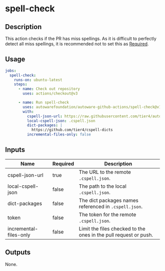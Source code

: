 # spell-check

## Description

This action checks if the PR has miss spellings.
As it is difficult to perfectly detect all miss spellings, it is recommended not to set this as [Required](https://docs.github.com/en/repositories/configuring-branches-and-merges-in-your-repository/defining-the-mergeability-of-pull-requests/troubleshooting-required-status-checks).

## Usage

```yaml
jobs:
  spell-check:
    runs-on: ubuntu-latest
    steps:
      - name: Check out repository
        uses: actions/checkout@v3

      - name: Run spell-check
        uses: autowarefoundation/autoware-github-actions/spell-check@v1
        with:
          cspell-json-url: https://raw.githubusercontent.com/tier4/autoware-spell-check-dict/main/.cspell.json
          local-cspell-json: .cspell.json
          dict-packages: |
            https://github.com/tier4/cspell-dicts
          incremental-files-only: false
```

## Inputs

| Name                   | Required | Description                                                      |
| ---------------------- | -------- | ---------------------------------------------------------------- |
| cspell-json-url        | true     | The URL to the remote `.cspell.json`.                            |
| local-cspell-json      | false    | The path to the local `.cspell.json`.                            |
| dict-packages          | false    | The dict packages names referenced in `.cspell.json`.            |
| token                  | false    | The token for the remote `.cspell.json`.                         |
| incremental-files-only | false    | Limit the files checked to the ones in the pull request or push. |

## Outputs

None.
